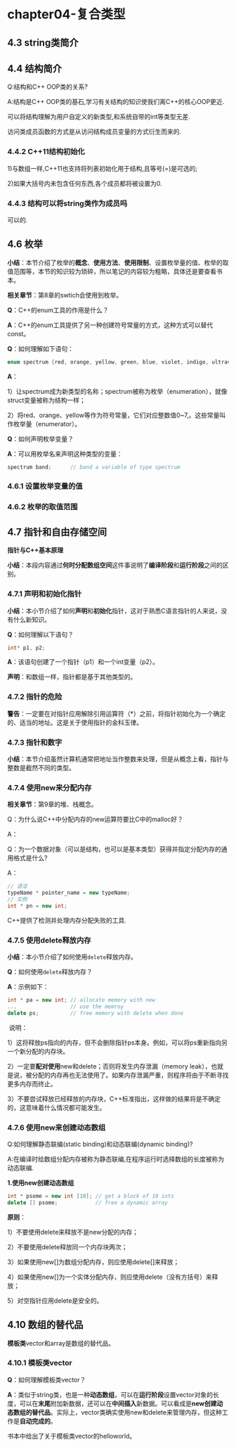 # chapter04-复合类型

## 4.3 string类简介

## 4.4 结构简介

Q:结构和C++ OOP类的关系?

A:结构是C++ OOP类的基石,学习有关结构的知识使我们离C++的核心OOP更近.

可以将结构理解为用户自定义的新类型,和系统自带的int等类型无差.

访问类成员函数的方式是从访问结构成员变量的方式衍生而来的.

### 4.4.2 C++11结构初始化

1)与数组一样,C++11也支持将列表初始化用于结构,且等号(=)是可选的;

2)如果大括号内未包含任何东西,各个成员都将被设置为0.

### 4.4.3 结构可以将string类作为成员吗

可以的.

## 4.6 枚举

**小结**：本节介绍了枚举的**概念**、**使用方法**、**使用限制**、设置枚举量的值、枚举的取值范围等，本节的知识较为琐碎，所以笔记的内容较为粗略，具体还是要查看书本。

**相关章节**：第8章的swtich会使用到枚举。

**Q**：C++的enum工具的作用是什么？

**A**：C++的enum工具提供了另一种创建符号常量的方式，这种方式可以替代const。

**Q**：如何理解如下语句：

```c++
enum spectrum {red, orange, yellow, green, blue, violet, indigo, ultraviolet};
```

**A**：

1）让spectrum成为新类型的名称；spectrum被称为枚举（enumeration），就像struct变量被称为结构一样；

2）将red、orange、yellow等作为符号常量，它们对应整数值0~7,。这些常量叫作枚举量（enumerator）。

**Q**：如何声明枚举变量？

**A**：可以用枚举名来声明这种类型的变量：

```c++
spectrum band;		// band a variable of type spectrum
```

### 4.6.1 设置枚举变量的值

### 4.6.2 枚举的取值范围

## 4.7 指针和自由存储空间

**指针与C++基本原理**

**小结**：本段内容通过**何时分配数组空间**这件事说明了**编译阶段**和**运行阶段**之间的区别。

### 4.7.1 声明和初始化指针

**小结**：本小节介绍了如何**声明**和**初始化**指针，这对于熟悉C语言指针的人来说，没有什么新知识。

**Q**：如何理解以下语句？

```c++
int* p1, p2;
```

**A**：该语句创建了一个指针（p1）和一个int变量（p2）。

**声明**：和数组一样，指针都是基于其他类型的。

### 4.7.2 指针的危险

**警告**：一定要在对指针应用解除引用运算符（*）之前，将指针初始化为一个确定的、适当的地址。这是关于使用指针的金科玉律。

### 4.7.3 指针和数字

**小结**：本节介绍虽然计算机通常把地址当作整数来处理，但是从概念上看，指针与整数是截然不同的类型。

### 4.7.4 使用new来分配内存

**相关章节**：第9章的堆、栈概念。

Q：为什么说C++中分配内存的new运算符要比C中的malloc好？

A：

Q：为一个数据对象（可以是结构，也可以是基本类型）获得并指定分配内存的通用格式是什么?

A：

```c++
// 语法
typeName * pointer_name = new typeName;
// 实例
int * pn = new int;
```

C++提供了检测并处理内存分配失败的工具.

### 4.7.5 使用delete释放内存

**小结**：本小节介绍了如何使用`delete`释放内存。

**Q**：如何使用`delete`释放内存？

**A**：示例如下：

```c++
int * pa = new int;	// allocate memory with new
...					// use the memroy
delete ps;			// free memory with delete when done
```

​	说明：

​	1）这将释放ps指向的内存，但不会删除指针ps本身。例如，可以将ps重新指向另一个新分配的内存块。

​	2）一定要**配对使用**new和delete；否则将发生内存泄漏（memory leak），也就是说，被分配的内存再也无法使用了。如果内存泄漏严重，则程序将由于不断寻找更多内存而终止。

​	3）不要尝试释放已经释放的内存块，C++标准指出，这样做的结果将是不确定的，这意味着什么情况都可能发生。

### 4.7.6 使用new来创建动态数组

Q:如何理解静态联编(static binding)和动态联编(dynamic binding)?

A:在编译时给数组分配内存被称为静态联编,在程序运行时选择数组的长度被称为动态联编.

**1.使用new创建动态数组**

```c++
int * psome = new int [10];	// get a block of 10 ints
delete [] psome;			// free a dynamic array
```

**原则**：

1）不要使用delete来释放不是new分配的内存；

2）不要使用delete释放同一个内存块两次；

3）如果使用new[]为数组分配内存，则应使用delete[]来释放；

4）如果使用new[]为一个实体分配内存，则应使用delete（没有方括号）来释放；

5）对空指针应用delete是安全的。

## 4.10 数组的替代品

**模板类**vector和array是数组的替代品。

### 4.10.1 模板类vector

**Q**：如何理解模板类vector？

**A**：类似于string类，也是一种**动态数组**，可以在**运行阶段**设置vector对象的长度，可以在**末尾**附加新数据，还可以在**中间插入**新数据。可以看成是**new创建动态数组的替代品**。实际上，vector类确实使用new和delete来管理内存，但这种工作是**自动完成的**。

书本中给出了关于模板类vector的helloworld。
